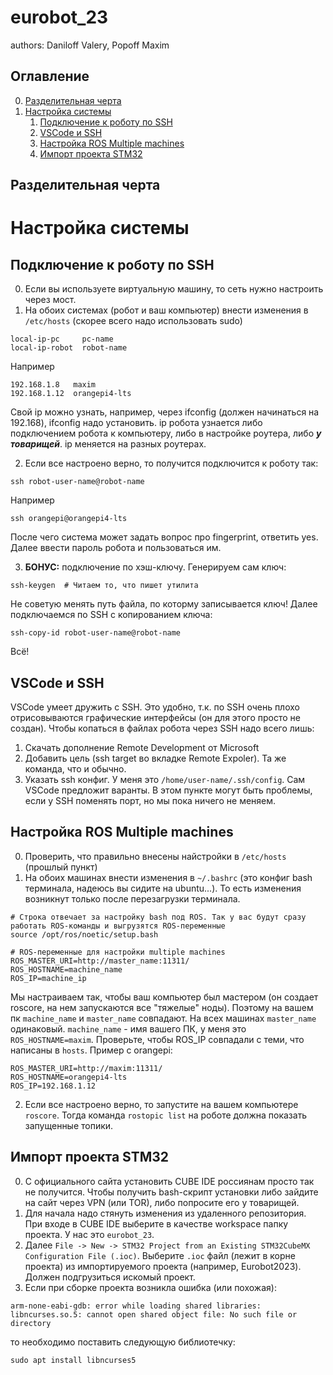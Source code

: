 # eurobot_23

authors: Daniloff Valery, Popoff Maxim

## Оглавление

0. [Разделительная черта](#Разделительная-черта)
1. [Настройка системы](#Настройка-системы)
    1. [Подключение к роботу по SSH](Подключение-к-роботу-по-SSH)
    2. [VSCode и SSH](VSCode-и-SSH)
    3. [Настройка ROS Multiple machines](Настройка-ROS-Multiple-machines)
    4. [Импорт проекта STM32](Импорт-проекта-STM32)

    
## Разделительная черта

# Настройка системы
## Подключение к роботу по SSH
0) Если вы используете виртуальную машину, то сеть нужно настроить через мост.
1) На обоих системах (робот и ваш компьютер) внести изменения в `/etc/hosts` (скорее всего надо использовать sudo)
```
local-ip-pc     pc-name
local-ip-robot  robot-name
```
Например
```
192.168.1.8   maxim
192.168.1.12  orangepi4-lts
```

Свой ip можно узнать, например, через ifconfig (должен начинаться на 192.168), ifconfig надо установить. ip робота узнается либо подключением робота к компьютеру, либо в настройке роутера, либо ***у товарищей***. ip меняется на разных роутерах.

2) Если все настроено верно, то получится подключится к роботу так:

```
ssh robot-user-name@robot-name
```
Например

```
ssh orangepi@orangepi4-lts
```
После чего система может задать вопрос про fingerprint, ответить yes. Далее ввести пароль робота и пользоваться им.

3) **БОНУС:** подключение по хэш-ключу. Генерируем сам ключ: 
```
ssh-keygen  # Читаем то, что пишет утилита
``` 
Не советую менять путь файла, по которму записывается ключ! Далее подключаемся по SSH с копированием ключа:
```
ssh-copy-id robot-user-name@robot-name
```
Всё!

## VSCode и SSH
VSCode умеет дружить с SSH. Это удобно, т.к. по SSH очень плохо отрисовываются графические интерфейсы (он для этого просто не создан). Чтобы копаться в файлах робота через SSH надо всего лишь:
1) Скачать дополнение Remote Development от Microsoft
2) Добавить цель (ssh target во вкладке Remote Expoler). Та же команда, что и обычно.
3) Указать ssh конфиг. У меня это `/home/user-name/.ssh/config`. Сам VSCode предложит варанты. В этом пункте могут быть проблемы, если у SSH поменять порт, но мы пока ничего не меняем.

## Настройка ROS Multiple machines
0) Проверить, что правильно внесены найстройки в `/etc/hosts` (прошлый пункт)
1) На обоих машинах внести изменения в `~/.bashrc` (это конфиг bash терминала, надеюсь вы сидите на ubuntu...). То есть изменения возникнут только после перезагрузки терминала.
```
# Строка отвечает за настройку bash под ROS. Так у вас будут сразу работать ROS-команды и выгрузятся ROS-переменные 
source /opt/ros/noetic/setup.bash 

# ROS-переменные для настройки multiple machines
ROS_MASTER_URI=http://master_name:11311/
ROS_HOSTNAME=machine_name
ROS_IP=machine_ip
```
Мы настраиваем так, чтобы ваш компьютер был мастером (он создает roscore, на нем запускаются все "тяжелые" ноды). Поэтому на вашем пк `machine_name` и `master_name` совпадают. На всех машинах `master_name` одинаковый. `machine_name` - имя вашего ПК, у меня это `ROS_HOSTNAME=maxim`. Проверьте, чтобы ROS_IP совпадали с теми, что написаны в `hosts`. Пример с orangepi:
```
ROS_MASTER_URI=http://maxim:11311/
ROS_HOSTNAME=orangepi4-lts
ROS_IP=192.168.1.12
```
2) Если все настроено верно, то запустите на вашем компьютере `roscore`. Тогда команда `rostopic list` на роботе должна показать запущенные топики.

## Импорт проекта STM32
0) С официального сайта установить CUBE IDE россиянам просто так не получится. Чтобы получить bash-скрипт установки либо зайдите на сайт через VPN (или TOR), либо попросите его у товарищей.
1) Для начала надо стянуть изменения из удаленного репозитория. При входе в CUBE IDE выберите в качестве workspace папку проекта. У нас это `eurobot_23`. 
2) Далее `File -> New -> STM32 Project from an Existing STM32CubeMX Configuration File (.ioc)`. Выберите `.ioc` файл (лежит в корне проекта) из импортируемого проекта (например, Eurobot2023). Должен подгрузиться искомый проект.
3) Если при сборке проекта возникла ошибка (или похожая): 
```
arm-none-eabi-gdb: error while loading shared libraries: libncurses.so.5: cannot open shared object file: No such file or directory
```
то необходимо поставить следующую библиотечку:
```
sudo apt install libncurses5
```
